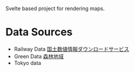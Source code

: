 Svelte based project for rendering maps.

# Data Sources

- Railway Data [国土数値情報ダウンロードサービス](https://nlftp.mlit.go.jp/ksj/gml/datalist/KsjTmplt-N02-v3_0.html)
- Green Data [森林地域](https://nlftp.mlit.go.jp/ksj/gml/datalist/KsjTmplt-A13-v3_2.html)
- Tokyo data [](https://catalog.data.metro.tokyo.lg.jp/dataset?organization=t000010)
